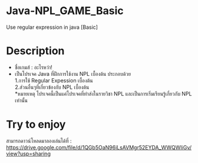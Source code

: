 # Java-NPL_GAME_Basic
  Use regular expression in java [Basic]

# Description
  * ชื่อเกมส์ : อะไรหว่า!
  * เป็นโปรเจค Java ที่ฝึกการใช้งาน NPL เบื้องต้น ประกอบด้วย <br/>
    1.การใช้ Regular Expession เบื้องต้น <br/>
    2.ส่วนอื่นๆที่เกี่ยวข้องกับ NPL เบื้องต้น <br/>
  *หมายเหตุ โปรเจคนี้เป็นแค่โปรเจคที่ทำส่งในรายวิชา NPL และเป็นการเริ่มเรียนรู้เกี่ยวกับ NPL เท่านั้น
   
# Try to enjoy
  สามารถดาวน์โหลดมาลองเล่นได้ที่ : 
 https://drive.google.com/file/d/1QGb5OaN96iLsAVMgr52EYDA_WWQWIiGv/view?usp=sharing
